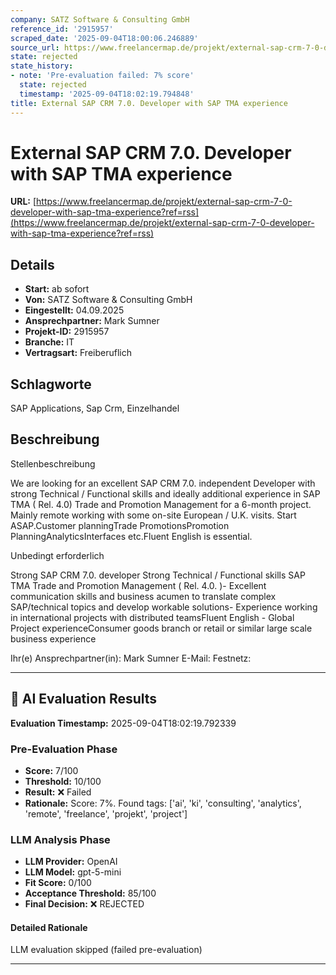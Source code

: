 ```yaml
---
company: SATZ Software & Consulting GmbH
reference_id: '2915957'
scraped_date: '2025-09-04T18:00:06.246889'
source_url: https://www.freelancermap.de/projekt/external-sap-crm-7-0-developer-with-sap-tma-experience?ref=rss
state: rejected
state_history:
- note: 'Pre-evaluation failed: 7% score'
  state: rejected
  timestamp: '2025-09-04T18:02:19.794848'
title: External SAP CRM 7.0. Developer with SAP TMA experience
---
```



# External SAP CRM 7.0. Developer with SAP TMA experience
**URL:** [https://www.freelancermap.de/projekt/external-sap-crm-7-0-developer-with-sap-tma-experience?ref=rss](https://www.freelancermap.de/projekt/external-sap-crm-7-0-developer-with-sap-tma-experience?ref=rss)
## Details
- **Start:** ab sofort
- **Von:** SATZ Software & Consulting GmbH
- **Eingestellt:** 04.09.2025
- **Ansprechpartner:** Mark Sumner
- **Projekt-ID:** 2915957
- **Branche:** IT
- **Vertragsart:** Freiberuflich

## Schlagworte
SAP Applications, Sap Crm, Einzelhandel

## Beschreibung
Stellenbeschreibung

We are looking for an excellent SAP CRM 7.0. independent Developer with strong Technical / Functional skills and ideally additional experience in SAP TMA ( Rel. 4.0) Trade and Promotion Management for a 6-month project. Mainly remote working with some on-site European / U.K. visits. Start ASAP.Customer planningTrade PromotionsPromotion PlanningAnalyticsInterfaces etc.Fluent English is essential.

Unbedingt erforderlich

Strong SAP CRM 7.0. developer Strong Technical / Functional skills SAP TMA Trade and Promotion Management ( Rel. 4.0. )- Excellent communication skills and business acumen to translate complex SAP/technical topics and develop workable solutions- Experience working in international projects with distributed teamsFluent English - Global Project experienceConsumer goods branch or retail or similar large scale business experience

Ihr(e) Ansprechpartner(in):
Mark Sumner
E-Mail:
Festnetz:

---

## 🤖 AI Evaluation Results

**Evaluation Timestamp:** 2025-09-04T18:02:19.792339

### Pre-Evaluation Phase
- **Score:** 7/100
- **Threshold:** 10/100
- **Result:** ❌ Failed
- **Rationale:** Score: 7%. Found tags: ['ai', 'ki', 'consulting', 'analytics', 'remote', 'freelance', 'projekt', 'project']

### LLM Analysis Phase
- **LLM Provider:** OpenAI
- **LLM Model:** gpt-5-mini
- **Fit Score:** 0/100
- **Acceptance Threshold:** 85/100
- **Final Decision:** ❌ REJECTED

#### Detailed Rationale
LLM evaluation skipped (failed pre-evaluation)

---
